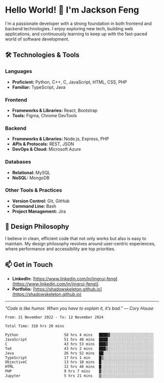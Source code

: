 # Hello World! 👋 I'm Jackson Feng

I'm a passionate developer with a strong foundation in both frontend and backend technologies. I enjoy exploring new tech, building web applications, and continuously learning to keep up with the fast-paced world of software development.

## 🛠 Technologies & Tools

### Languages
- **Proficient:** Python, C++, C, JavaScript, HTML, CSS, PHP
- **Familiar:** TypeScript, Java

### Frontend
- **Frameworks & Libraries:** React, Bootstrap
- **Tools:** Figma, Chrome DevTools

### Backend
- **Frameworks & Libraries:** Node.js, Express, PHP
- **APIs & Protocols:** REST, JSON
- **DevOps & Cloud:** Microsoft Azure

### Databases
- **Relational:** MySQL
- **NoSQL:** MongoDB

### Other Tools & Practices
- **Version Control:** Git, GitHub
- **Command Line:** Bash
- **Project Management:** Jira


## 🎨 Design Philosophy

I believe in clean, efficient code that not only works but also is easy to maintain. My design philosophy revolves around user-centric experiences, where performance and accessibility are top priorities.

## 📫 Get in Touch

- **LinkedIn:** [https://www.linkedin.com/in/jingrui-feng](https://www.linkedin.com/in/jingrui-feng))
- **Portfolio:** [https://shadowskeleton.github.io](https://shadowskeleton.github.io)

---

*“Code is like humor. When you have to explain it, it’s bad.” — Cory House*



<!--START_SECTION:waka-->

```txt
From: 21 November 2022 - To: 12 November 2024

Total Time: 310 hrs 20 mins

Python                     58 hrs 4 mins   ████▓░░░░░░░░░░░░░░░░░░░░   18.71 %
JavaScript                 51 hrs 40 mins  ████░░░░░░░░░░░░░░░░░░░░░   16.65 %
C                          43 hrs 53 mins  ███▓░░░░░░░░░░░░░░░░░░░░░   14.15 %
TeX                        43 hrs 2 mins   ███▒░░░░░░░░░░░░░░░░░░░░░   13.87 %
Java                       26 hrs 52 mins  ██░░░░░░░░░░░░░░░░░░░░░░░   08.66 %
TypeScript                 17 hrs 1 min    █▒░░░░░░░░░░░░░░░░░░░░░░░   05.49 %
ObjectiveC                 13 hrs 18 mins  █░░░░░░░░░░░░░░░░░░░░░░░░   04.29 %
HTML                       12 hrs 46 mins  █░░░░░░░░░░░░░░░░░░░░░░░░   04.12 %
PHP                        9 hrs 7 mins    ▓░░░░░░░░░░░░░░░░░░░░░░░░   02.94 %
Jupyter                    5 hrs 21 mins   ▒░░░░░░░░░░░░░░░░░░░░░░░░   01.73 %
```

<!--END_SECTION:waka-->

